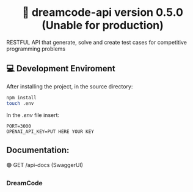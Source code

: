 <h1 align="center"> 🔐 dreamcode-api version 0.5.0 (Unable for production) </h1>

RESTFUL API that generate, solve and create test cases for competitive programming problems

## 💻 Development Enviroment

After installing the project, in the source directory:
```sh
npm install
touch .env
```

In the *.env* file insert:
```
PORT=3000
OPENAI_API_KEY=PUT HERE YOUR KEY
```
## Documentation: 
🟢 GET /api-docs (SwaggerUI)

  ### DreamCode
